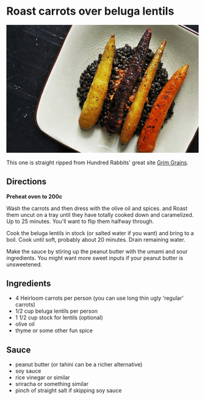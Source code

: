 # Roast carrots over beluga lentils

![roast carrots](../images/roasted_carrots_with_beluga_lentils.jpg)

This one is straight ripped from Hundred Rabbits' great site [Grim Grains](https://grimgrains.com/site/roasted_carrots_with_beluga_lentils.html).

## Directions

**Preheat oven to 200c**

Wash the carrots and then dress with the olive oil and spices. and Roast them uncut on a tray until they have totally cooked down and caramelized. Up to 25 minutes. You'll want to flip them halfway through.

Cook the beluga lentils in stock (or salted water if you want) and bring to a boil. Cook until soft, probably about 20 minutes. Drain remaining water.

Make the sauce by stiring up the peanut butter with the umami and sour ingredients. You might want more sweet inputs if your peanut butter is unsweetened.

## Ingredients

- 4 Heirloom carrots per person (you can use long thin ugly 'regular' carrots)
- 1/2 cup beluga lentils per person
- 1 1/2 cup stock for lentils (optional)
- olive oil
- thyme or some other fun spice

## Sauce
- peanut butter (or tahini can be a richer alternative)
- soy sauce
- rice vinegar or similar
- sriracha or something similar
- pinch of straight salt if skipping soy sauce